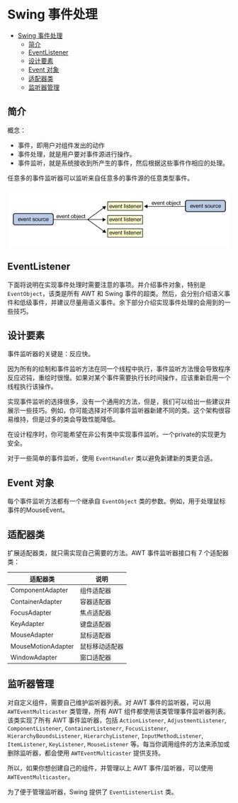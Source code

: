 # Swing 事件处理

- [Swing 事件处理](#swing-事件处理)
  - [简介](#简介)
  - [EventListener](#eventlistener)
  - [设计要素](#设计要素)
  - [Event 对象](#event-对象)
  - [适配器类](#适配器类)
  - [监听器管理](#监听器管理)


## 简介

概念：

- 事件，即用户对组件发出的动作
- 事件处理，就是用户要对事件源进行操作。
- 事件监听，就是系统接收到所产生的事件，然后根据这些事件作相应的处理。

任意多的事件监听器可以监听来自任意多的事件源的任意类型事件。

![](images/2020-01-07-14-31-04.png)

## EventListener



下面将说明在实现事件处理时需要注意的事项。并介绍事件对象，特别是 `EventObject`，该类是所有 AWT 和 Swing 事件的超类。然后，会分别介绍语义事件和低级事件，并建议尽量用语义事件。余下部分介绍实现事件处理的会用到的一些技巧。

## 设计要素

事件监听器的关键是：反应快。

因为所有的绘制和事件监听方法在同一个线程中执行，事件监听方法慢会导致程序反应迟钝，重绘时很慢。如果对某个事件需要执行长时间操作，应该重新启用一个线程执行该操作。

实现事件监听的选择很多，没有一个通用的方法，但是，我们可以给出一些建议并展示一些技巧。例如，你可能选择对不同事件监听器新建不同的类。这个架构很容易维持，但是过多的类会导致性能降低。

在设计程序时，你可能希望在非公有类中实现事件监听。一个private的实现更为安全。

对于一些简单的事件监听，使用 `EventHandler` 类以避免新建新的类更合适。

## Event 对象

每个事件监听方法都有一个继承自 `EventObject` 类的参数。例如，用于处理鼠标事件的MouseEvent。

## 适配器类

扩展适配器类，就只需实现自己需要的方法。AWT 事件监听器接口有 7 个适配器类：

|适配器类|说明|
|---|---|
|ComponentAdapter|组件适配器|
|ContainerAdapter|容器适配器|
|FocusAdapter|焦点适配器|
|KeyAdapter|键盘适配器|
|MouseAdapter|鼠标适配器|
|MouseMotionAdapter|鼠标移动适配器|
|WindowAdapter|窗口适配器|


## 监听器管理

对自定义组件，需要自己维护监听器列表。对 AWT 事件的监听器，可以用 `AWTEventMulticaster` 类管理，所有 AWT 组件都使用该类管理事件监听器列表。该类实现了所有 AWT 事件监听器，包括 `ActionListener`, `AdjustmentListener`, `ComponentListener`, `ContainerListenerr`, `FocusListener`, `HierarchyBoundsListener`, `HierarchyListener`, `InputMethodListener`, `ItemListener`, `KeyListener`, `MouseListener` 等。每当你调用组件的方法来添加或删除监听器，都会使用 `AWTEventMulticaster` 提供支持。

所以，如果你想创建自己的组件，并管理以上 AWT 事件/监听器，可以使用 `AWTEventMulticaster`。



为了便于管理监听器，Swing 提供了 `EventListenerList` 类。
